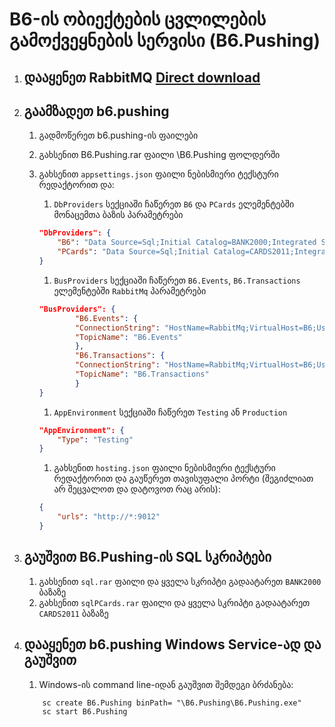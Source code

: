 # B6-ის ობიექტების ცვლილების გამოქვეყნების სერვისი (B6.Pushing)

1. ## დააყენეთ RabbitMQ [Direct download](https://www.rabbitmq.com/download.html)
1. ## გაამზადეთ b6.pushing
    1. გადმოწერეთ b6.pushing-ის ფაილები
    1. გახსენით B6.Pushing.rar ფაილი \B6.Pushing ფოლდერში
    1. გახსენით  ```appsettings.json``` ფაილი ნებისმიერი ტექსტური რედაქტორით და:

        1.   ```DbProviders``` სექციაში ჩაწერეთ ```B6``` და ```PCards``` ელემენტებში მონაცემთა ბაზის პარამეტრები
        ```json
        "DbProviders": {
            "B6": "Data Source=Sql;Initial Catalog=BANK2000;Integrated Security=true;Application Name=B6.Pushing",
            "PCards": "Data Source=Sql;Initial Catalog=CARDS2011;Integrated Security=true;Application Name=B6.Pushing"
        }
        ```
        1. ```BusProviders``` სექციაში ჩაწერეთ ```B6.Events```,  ```B6.Transactions``` ელემენტებში ```RabbitMq``` პარამეტრები
        ```json
        "BusProviders": {
                "B6.Events": {
                "ConnectionString": "HostName=RabbitMq;VirtualHost=B6;UserName=username;Password=password;ClientProvidedName=B6.Pushing.Events",
                "TopicName": "B6.Events"
                },
                "B6.Transactions": {
                "ConnectionString": "HostName=RabbitMq;VirtualHost=B6;UserName=username;Password=password;ClientProvidedName=B6.Pushing.Transactions",
                "TopicName": "B6.Transactions"
                }
        }
        ```

        1. ```AppEnvironment``` სექციაში ჩაწერეთ ```Testing``` ან ```Production```
        ```json
        "AppEnvironment": {
            "Type": "Testing"
        }
        ```

        1. გახსენით  ```hosting.json``` ფაილი ნებისმიერი ტექსტური რედაქტორით და გაუწერეთ თავისუფალი პორტი (შეგიძლიათ არ შეცვალოთ და დატოვოთ რაც არის):
        ```json
        {
            "urls": "http://*:9012"
        }
        ```
1. ## გაუშვით B6.Pushing-ის SQL სკრიპტები
    1. გახსენით ```sql.rar``` ფაილი და ყველა სკრიპტი გადაატარეთ ```BANK2000``` ბაზაზე
    1. გახსენით ```sqlPCards.rar``` ფაილი და ყველა სკრიპტი გადაატარეთ ```CARDS2011``` ბაზაზე

1. ## დააყენეთ b6.pushing Windows Service-ად და გაუშვით
    1. Windows-ის command line-იდან გაუშვით შემდეგი ბრძანება:
    ```
        sc create B6.Pushing binPath= "\B6.Pushing\B6.Pushing.exe"
        sc start B6.Pushing
    ```
